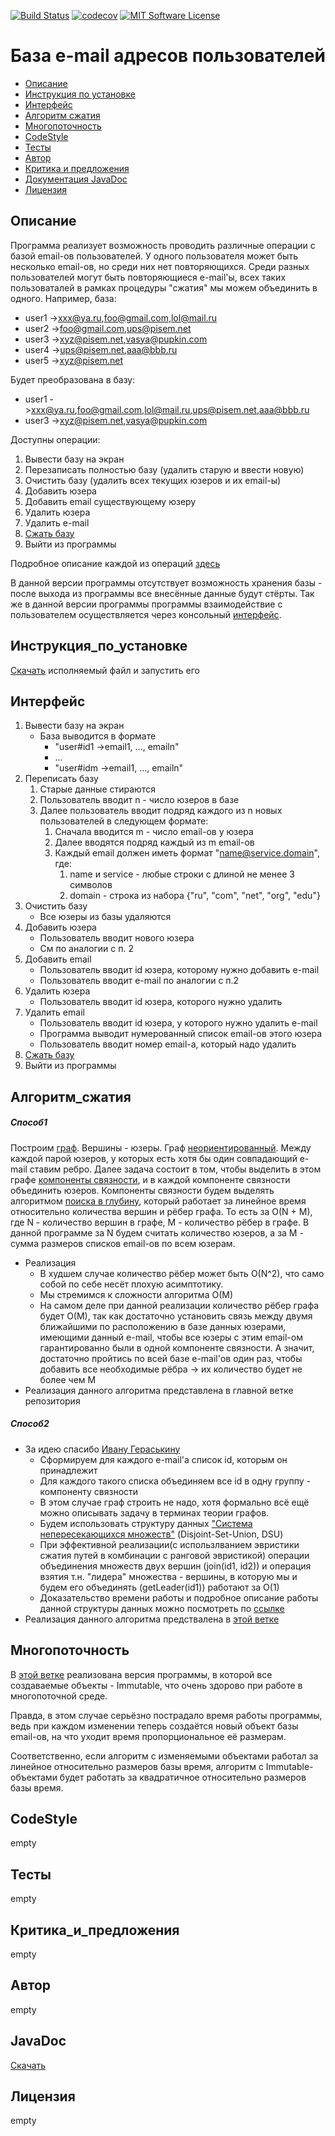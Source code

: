 [![Build Status](https://travis-ci.org/777Egor777/emailBase.svg?branch=master)](https://travis-ci.org/777Egor777/emailBase)
[![codecov](https://codecov.io/gh/777Egor777/emailBase/branch/master/graph/badge.svg)](https://codecov.io/gh/777Egor777/emailBase)
[![MIT Software License](https://img.shields.io/badge/license-MIT-blue.svg?style=flat-square)](LICENSE.md)
# База e-mail адресов пользователей

* [Описание](#описание)
* [Инструкция по установке](#инструкция_по_установке)
* [Интерфейс](#интерфейс)
* [Алгоритм сжатия](#алгоритм_сжатия)
* [Многопоточность](#многопоточность)
* [CodeStyle](#codestyle)
* [Тесты](#тесты)
* [Автор](#автор)
* [Критика и предложения](#критика_и_предложения)
* [Документация JavaDoc](#javadoc)
* [Лицензия](#лицензия)

## Описание
Программа реализует возможность проводить различные операции с базой email-ов пользователей.
У одного пользователя может быть несколько email-ов, но среди них нет повторяющихся.
Среди разных пользователей могут быть повторяющиеся e-mail'ы, всех таких пользоваталей в рамках процедуры "сжатия" мы можем объединить в одного.
Например, база:

* user1 ->xxx@ya.ru,foo@gmail.com,lol@mail.ru
* user2 ->foo@gmail.com,ups@pisem.net
* user3 ->xyz@pisem.net,vasya@pupkin.com
* user4 ->ups@pisem.net,aaa@bbb.ru
* user5 ->xyz@pisem.net

Будет преобразована в базу:

* user1 ->xxx@ya.ru,foo@gmail.com,lol@mail.ru,ups@pisem.net,aaa@bbb.ru
* user3 ->xyz@pisem.net,vasya@pupkin.com

Доступны операции:

1. Вывести базу на экран
2. Перезаписать полностью базу
   (удалить старую и ввести новую)
3. Очистить базу (удалить всех текущих юзеров и их email-ы)
4. Добавить юзера
5. Добавить email существующему юзеру
6. Удалить юзера
7. Удалить e-mail
8. [Сжать базу](#алгоритм_сжатия)
9. Выйти из программы    

Подробное описание каждой из операций [здесь](#интерфейс)
 
В данной версии программы отсутствует возможность хранения базы - после выхода из программы
все внесённые данные будут стёрты. Так же в данной версии программы программы взаимодействие
с пользователем осуществляется через консольный [интерфейс](#Интерфейс).

## Инструкция_по_установке
[Скачать](https://ya.ru) исполняемый файл и запустить его

## Интерфейс
1. Вывести базу на экран
    * База выводится в формате 
        * "user#id1 ->email1, ..., emailn"
        * ...
        * "user#idm ->email1, ..., emailn"
2. Переписать базу
    1. Старые данные стираются
    2. Пользователь вводит n - число юзеров в базе
    3. Далее пользователь вводит подряд каждого из n новых пользователей в следующем формате:
        1. Сначала вводится m - число email-ов у юзера
        2. Далее вводятся подряд каждый из m email-ов
        3. Каждый email должен иметь формат "name@service.domain", где:
            1. name и service - любые строки с длиной не менее 3 символов
            2. domain - строка из набора {"ru", "com", "net", "org", "edu"}
3. Очистить базу
    * Все юзеры из базы удаляются
4. Добавить юзера
    * Пользователь вводит нового юзера
    * См по аналогии с п. 2
5. Добавить email
    * Пользователь вводит id юзера, которому нужно добавить e-mail
    * Пользователь вводит e-mail по аналогии с п.2
6. Удалить юзера
    * Пользователь вводит id юзера, которого нужно удалить
7. Удалить email
    * Пользователь вводит id юзера, у которого нужно удалить e-mail
    * Программа выводит нумерованный список email-ов этого юзера
    * Пользователь вводит номер email-а, который надо удалить
8. [Сжать базу](#алгоритм_сжатия)
9. Выйти из программы
       
## Алгоритм_сжатия
##### Способ1
Построим [граф](https://ru.wikipedia.org/wiki/Граф_(математика)). 
Вершины - юзеры. 
Граф [неориентированный](https://ru.wikipedia.org/wiki/Ориентированный_граф).
Между каждой парой юзеров, у которых есть хотя бы один совпадающий
e-mail ставим ребро. Далее задача состоит в том, чтобы выделить в 
этом графе 
[компоненты связности](https://ru.wikipedia.org/wiki/Компонента_связности_графа),
и в каждой компоненте связности объединить юзеров.
Компоненты связности будем выделять алгоритмом 
[поиска в глубину](https://ru.wikipedia.org/wiki/Поиск_в_глубину), 
который работает за линейное время относительно количества вершин
и рёбер графа. То есть за O(N + M), где N - количество вершин в графе,
M - количество рёбер в графе. В данной программе за N будем считать
количество юзеров, а за M - сумма размеров списков email-ов по всем юзерам.


* Реализация
    * В худшем случае количество рёбер может быть O(N^2), что само собой
      по себе несёт плохую асимптотику.
    * Мы стремимся к сложности алгоритма O(M)
    * На самом деле при данной реализации количество рёбер графа будет
      O(M), так как достаточно установить связь между двумя ближайшими 
      по расположению в базе данных юзерами, имеющими данный e-mail,
      чтобы все юзеры с этим email-ом гарантированно были в одной
      компоненте связности.
      А значит, достаточно пройтись по всей базе e-mail'ов один раз,
      чтобы добавить все необходимые рёбра -> их количество будет
      не более чем M
* Реализация данного алгоритма представлена в главной ветке репозитория

##### Способ2
* За идею спасибо [Ивану Гераськину](https://vk.com/vanyager)
    * Сформируем для каждого e-mail'а список id, которым он принадлежит
    * Для каждого такого списка объединяем все id в одну группу - компоненту связности
    * В этом случае граф строить не надо, хотя формально всё ещё можно
    описывать задачу в терминах теории графов. 
    * Будем использовать структуру данных
      ["Система непересекающихся множеств"](https://ru.wikipedia.org/wiki/Система_непересекающихся_множеств)
      (Disjoint-Set-Union, DSU)
    * При эффективной реализации(с использлванием эвристики сжатия путей
      в комбинации с ранговой эвристикой) операции объединения множеств
      двух вершин (join(id1, id2)) и операция взятия т.н. "лидера" множества - 
      вершины, в которую мы и будем его объединять (getLeader(id1)) работают
      за O(1)
    * Доказательство времени работы и подробное описание работы
      данной структуры данных можно посмотреть по 
      [ссылке](https://e-maxx.ru/algo/dsu)  
* Реализация данного алгоритма предствалена в
[этой ветке](https://ya.ru)       
## Многопоточность
В [этой ветке](https://ya.ru) реализована версия программы, в которой
все создаваемые объекты - Immutable, что очень здорово при работе
в многопоточной среде.

Правда, в этом случае серьёзно пострадало время работы программы,
ведь при каждом изменении теперь создаётся новый объект базы email-ов,
на что уходит время пропорциональное её размерам. 

Соответственно, если алгоритм с изменяемыми объектами работал
за линейное относительно размеров базы время, алгоритм с Immutable-
объектами будет работать за квадратичное относительно размеров базы
время.

## CodeStyle
empty

## Тесты
empty

## Критика_и_предложения
empty

## Автор
empty

## JavaDoc
[Скачать](https://ya.ru)

## Лицензия
empty
